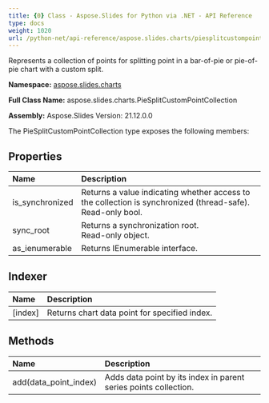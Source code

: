 ```yaml
---
title: {0} Class - Aspose.Slides for Python via .NET - API Reference
type: docs
weight: 1020
url: /python-net/api-reference/aspose.slides.charts/piesplitcustompointcollection/
---
```


Represents a collection of points for splitting point in a bar-of-pie or pie-of-pie chart with a custom split.

**Namespace:** [aspose.slides.charts](/python-net/api-reference/aspose.slides.charts/)

**Full Class Name:** aspose.slides.charts.PieSplitCustomPointCollection

**Assembly:**  Aspose.Slides Version: 21.12.0.0

The PieSplitCustomPointCollection type exposes the following members:
## **Properties**
|**Name**|**Description**|
| :- | :- |
|is_synchronized|Returns a value indicating whether access to the collection is synchronized (thread-safe).<br/>            Read-only bool.|
|sync_root|Returns a synchronization root.<br/>            Read-only object.|
|as_ienumerable|Returns IEnumerable interface.|
## **Indexer**
|**Name**|**Description**|
| :- | :- |
|[index]|Returns chart data point for specified index.|
## **Methods**
|**Name**|**Description**|
| :- | :- |
|add(data_point_index)|Adds data point by its index in parent series points collection.|
